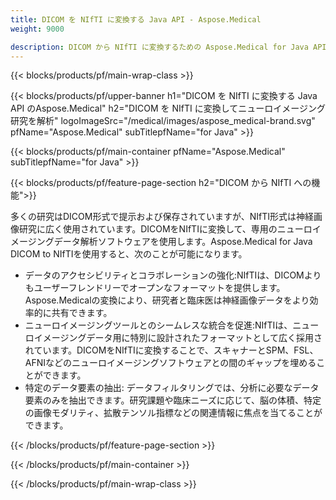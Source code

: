 ```yaml
---
title: DICOM を NIfTI に変換する Java API - Aspose.Medical
weight: 9000

description: DICOM から NIfTI に変換するための Aspose.Medical for Java API に関する情報
---
```


{{< blocks/products/pf/main-wrap-class >}}

{{< blocks/products/pf/upper-banner h1="DICOM を NIfTI に変換する Java API のAspose.Medical" h2="DICOM を NIfTI に変換してニューロイメージング研究を解析" logoImageSrc="/medical/images/aspose_medical-brand.svg" pfName="Aspose.Medical" subTitlepfName="for Java" >}}

{{< blocks/products/pf/main-container pfName="Aspose.Medical" subTitlepfName="for Java" >}}

{{< blocks/products/pf/feature-page-section h2="DICOM から NIfTI への機能">}}

<p>多くの研究はDICOM形式で提示および保存されていますが、NIfTI形式は神経画像研究に広く使用されています。DICOMをNIfTIに変換して、専用のニューロイメージングデータ解析ソフトウェアを使用します。Aspose.Medical for Java DICOM to NIfTIを使用すると、次のことが可能になります。</p>

<ul>
<li>データのアクセシビリティとコラボレーションの強化:NIfTIは、DICOMよりもユーザーフレンドリーでオープンなフォーマットを提供します。Aspose.Medicalの変換により、研究者と臨床医は神経画像データをより効率的に共有できます。</li>
<li>ニューロイメージングツールとのシームレスな統合を促進:NIfTIは、ニューロイメージングデータ用に特別に設計されたフォーマットとして広く採用されています。DICOMをNIfTIに変換することで、スキャナーとSPM、FSL、AFNIなどのニューロイメージングソフトウェアとの間のギャップを埋めることができます。</li>
<li>特定のデータ要素の抽出: データフィルタリングでは、分析に必要なデータ要素のみを抽出できます。研究課題や臨床ニーズに応じて、脳の体積、特定の画像モダリティ、拡散テンソル指標などの関連情報に焦点を当てることができます。</li>
</ul>

{{< /blocks/products/pf/feature-page-section >}}

{{< /blocks/products/pf/main-container >}}

{{< /blocks/products/pf/main-wrap-class >}}